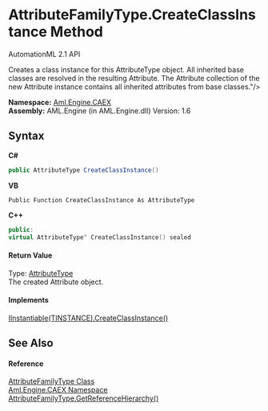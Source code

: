 # AttributeFamilyType.CreateClassInstance Method 
AutomationML 2.1 API 

Creates a class instance for this AttributeType object. All inherited base classes are resolved in the resulting Attribute. The Attribute collection of the new Attribute instance contains all inherited attributes from base classes."/>

**Namespace:**&nbsp;<a href="N_Aml_Engine_CAEX">Aml.Engine.CAEX</a><br />**Assembly:**&nbsp;AML.Engine (in AML.Engine.dll) Version: 1.6

## Syntax

**C#**<br />
``` C#
public AttributeType CreateClassInstance()
```

**VB**<br />
``` VB
Public Function CreateClassInstance As AttributeType
```

**C++**<br />
``` C++
public:
virtual AttributeType^ CreateClassInstance() sealed
```


#### Return Value
Type: <a href="T_Aml_Engine_CAEX_AttributeType">AttributeType</a><br />The created Attribute object.

#### Implements
<a href="M_Aml_Engine_CAEX_IInstantiable_1_CreateClassInstance">IInstantiable(TINSTANCE).CreateClassInstance()</a><br />

## See Also


#### Reference
<a href="T_Aml_Engine_CAEX_AttributeFamilyType">AttributeFamilyType Class</a><br /><a href="N_Aml_Engine_CAEX">Aml.Engine.CAEX Namespace</a><br /><a href="M_Aml_Engine_CAEX_AttributeFamilyType_GetReferenceHierarchy">AttributeFamilyType.GetReferenceHierarchy()</a><br />